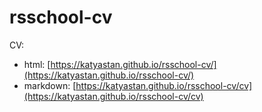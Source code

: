 # rsschool-cv
CV:
- html: [https://katyastan.github.io/rsschool-cv/](https://katyastan.github.io/rsschool-cv/)
- markdown: [https://katyastan.github.io/rsschool-cv/cv](https://katyastan.github.io/rsschool-cv/cv)
